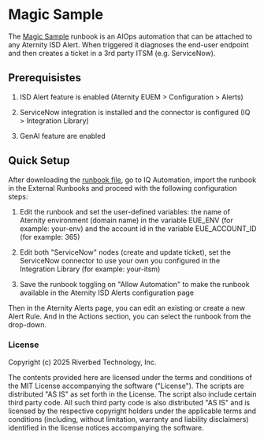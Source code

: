# Magic Sample

The [Magic Sample](Magic%20Sample.json) runbook is an AIOps automation that can be attached to any Aternity ISD Alert.
When triggered it diagnoses the end-user endpoint and then creates a ticket in a 3rd party ITSM (e.g. ServiceNow). 

## Prerequisistes

1. ISD Alert feature is enabled (Aternity EUEM > Configuration > Alerts)

2. ServiceNow integration is installed and the connector is configured (IQ > Integration Library)

3. GenAI feature are enabled

## Quick Setup

After downloading the [runbook file](Magic%20Sample.json), go to IQ Automation, import the runbook in the External Runbooks and proceed with the following configuration steps:

1. Edit the runbook and set the user-defined variables: the name of Aternity environment (domain name) in the variable EUE_ENV (for example: your-env) and 
the account id in the variable EUE_ACCOUNT_ID (for example: 365)

2. Edit both "ServiceNow" nodes (create and update ticket), set the ServiceNow connector to use your own you configured in the Integration Library (for example: your-itsm)

4. Save the runbook toggling on "Allow Automation" to make the runbook available in the Aternity ISD Alerts configuration page

Then in the Aternity Alerts page, you can edit an existing or create a new Alert Rule. And in the Actions section, you can select the runbook from the drop-down.

### License

Copyright (c) 2025 Riverbed Technology, Inc.

The contents provided here are licensed under the terms and conditions of the MIT License accompanying the software ("License"). The scripts are distributed "AS IS" as set forth in the License. The script also include certain third party code. All such third party code is also distributed "AS IS" and is licensed by the respective copyright holders under the applicable terms and conditions (including, without limitation, warranty and liability disclaimers) identified in the license notices accompanying the software.